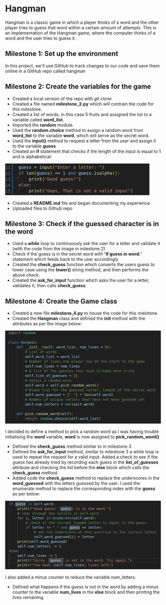 # Hangman

Hangman is a classic game in which a player thinks of a word and the other player tries to guess that word within a certain amount of attempts. This is an implementation of the Hangman game, where the computer thinks of a word and the user tries to guess it.

## Milestone 1: Set up the environment

In this project, we'll use GitHub to track changes to our code and save them online in a GitHub repo called hangman

## Milestone 2: Create the variables for the game

* Created a local version of the repo with *git clone*
* Created a file named **milestone_2.py** which will contrain the code for this milestone.
* Created a list of words, in this case 5 fruits and assigned the list to a variable called **word_list**.
* Imported the **random** module.
* Used the **random.choice** method to assign a random word from **word_list** to the variable **word**, which will serve as the secret word.
* Used the **input()** method to request a letter from the user and assign it to the variable **guess**
* Created an **if** statement that checks if the length of the input is equal to 1 and is alphabetical:

![Alt text](image-1.png)

* Created a **README.md** file and began documenting my experience
* Uploaded files to Github repo

## Milestone 3: Check if the guessed character is in the word

* Used a **while** loop to continuously ask the user for a letter and validate it (with the code from the image in milestone 2)
* Check if the guess is in the secret word with **'if guess in word:'** statement which feeds back to the user accordingly
* Created the **check_guess** function which converts the users guess to lower case using the **lower()** string method, and then performs the above check.
* Created the **ask_for_input** function which asks the user for a letter, validates it, then calls **check_guess**

## Milestone 4: Create the Game class

* Created a new file **milestone_4.py** to house the code for this mielstone
* Created the **Hangman** class and defined the **init** method with the attributes as per the image below:

![Alt text](image.png)

I decided to define a method to pick a random word as I was having trouble initialising the **word** variable, **word** is now assigned to **pick_random_word()**
* Defined the **check_guess** method similar to in milestone 3
* Defined the **ask_for_input** method, similar to milestone 3 a while loop is used to repeat the request for a valid input. Added a check to see if the guess has already tried by recording each guess in the **list_of_guesses** attribute and checking the list before the **else** block which calls the **check_guess** method.
* Added code the **check_guess** method to replace the underscores in the **word_guessed** with the letters guessed by the user. I used the enumerate method to replace the corresponding index with the **guess** as per below:

![Alt text](image-3.png)

I also added a minus counter to reduce the variable num_letters.
* Defined what happens if the guess is not in the word by adding a minus counter to the variable **num_lives** in the **else** block and then printing the lives remaining. 